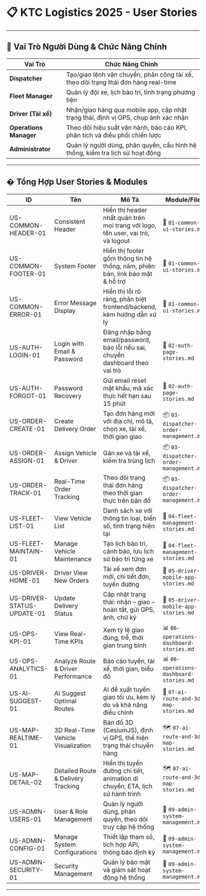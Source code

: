# 📋 KTC Logistics 2025 - User Stories

---

## 👥 Vai Trò Người Dùng & Chức Năng Chính

| Vai Trò            | Chức Năng Chính                                                                 |
|--------------------|----------------------------------------------------------------------------------|
| **Dispatcher**      | Tạo/giao lệnh vận chuyển, phân công tài xế, theo dõi trạng thái đơn hàng real-time |
| **Fleet Manager**   | Quản lý đội xe, lịch bảo trì, tình trạng phương tiện                           |
| **Driver (Tài xế)** | Nhận/giao hàng qua mobile app, cập nhật trạng thái, định vị GPS, chụp ảnh xác nhận |
| **Operations Manager** | Theo dõi hiệu suất vận hành, báo cáo KPI, phân tích và điều phối chiến lược    |
| **Administrator**   | Quản lý người dùng, phân quyền, cấu hình hệ thống, kiểm tra lịch sử hoạt động    |

---

## � Tổng Hợp User Stories & Modules

| ID | Tên | Mô Tả | Module/File |
|----|-----|-------|------------|
| US-COMMON-HEADER-01 | Consistent Header | Hiển thị header nhất quán trên mọi trang với logo, tên user, vai trò, và logout | 🔧 `01-common-ui-stories.md` |
| US-COMMON-FOOTER-01 | System Footer | Hiển thị footer gồm thông tin hệ thống, năm, phiên bản, link bảo mật & hỗ trợ | 🔧 `01-common-ui-stories.md` |
| US-COMMON-ERROR-01 | Error Message Display | Hiển thị lỗi rõ ràng, phân biệt frontend/backend, kèm hướng dẫn xử lý | 🔧 `01-common-ui-stories.md` |
| US-AUTH-LOGIN-01 | Login with Email & Password | Đăng nhập bằng email/password, báo lỗi nếu sai, chuyển dashboard theo vai trò | 🔐 `02-auth-page-stories.md` |
| US-AUTH-FORGOT-01 | Password Recovery | Gửi email reset mật khẩu, mã xác thực hết hạn sau 15 phút | 🔐 `02-auth-page-stories.md` |
| US-ORDER-CREATE-01 | Create Delivery Order | Tạo đơn hàng mới với địa chỉ, mô tả, chọn xe, tài xế, thời gian giao | 📦 `03-dispatcher-order-management.md` |
| US-ORDER-ASSIGN-01 | Assign Vehicle & Driver | Gán xe và tài xế, kiểm tra trùng lịch | 📦 `03-dispatcher-order-management.md` |
| US-ORDER-TRACK-01 | Real-Time Order Tracking | Theo dõi trạng thái đơn hàng theo thời gian thực trên bản đồ | 📦 `03-dispatcher-order-management.md` |
| US-FLEET-LIST-01 | View Vehicle List | Danh sách xe với thông tin loại, biển số, tình trạng hiện tại | 🚛 `04-fleet-management-stories.md` |
| US-FLEET-MAINTAIN-01 | Manage Vehicle Maintenance | Tạo lịch bảo trì, cảnh báo, lưu lịch sử bảo trì từng xe | 🚛 `04-fleet-management-stories.md` |
| US-DRIVER-HOME-01 | Driver View New Orders | Tài xế xem đơn mới, chi tiết đơn, tuyến đường | 📱 `05-driver-mobile-app-stories.md` |
| US-DRIVER-STATUS-UPDATE-01 | Update Delivery Status | Cập nhật trạng thái: nhận – giao – hoàn tất, gửi GPS, ảnh, chữ ký | 📱 `05-driver-mobile-app-stories.md` |
| US-OPS-KPI-01 | View Real-Time KPIs | Xem tỷ lệ giao đúng, trễ, thời gian trung bình | 📊 `06-operations-dashboard-stories.md` |
| US-OPS-ANALYTICS-01 | Analyze Route & Driver Performance | Báo cáo tuyến, tài xế, thời gian, biểu đồ | 📊 `06-operations-dashboard-stories.md` |
| US-AI-SUGGEST-01 | AI Suggest Optimal Routes | AI đề xuất tuyến giao tối ưu, kèm lý do và khả năng điều chỉnh | 🤖 `07-ai-route-and-3d-map-stories.md` |
| US-MAP-REALTIME-01 | 3D Real-Time Vehicle Visualization | Bản đồ 3D (CesiumJS), định vị GPS, thể hiện trạng thái chuyến hàng | 🗺️ `07-ai-route-and-3d-map-stories.md` |
| US-MAP-DETAIL-02 | Detailed Route & Delivery Tracking | Hiển thị tuyến đường chi tiết, animation di chuyển, ETA, lịch sử hành trình | 🗺️ `07-ai-route-and-3d-map-stories.md` |
| US-ADMIN-USERS-01 | User & Role Management | Quản lý người dùng, phân quyền, theo dõi truy cập hệ thống | 👑 `09-admin-system-management.md` |
| US-ADMIN-CONFIG-01 | Manage System Configurations | Thiết lập tham số, tích hợp API, thông báo định kỳ | 👑 `09-admin-system-management.md` |
| US-ADMIN-SECURITY-01 | Security Management | Quản lý bảo mật và giám sát hoạt động hệ thống | 👑 `09-admin-system-management.md` |

---
